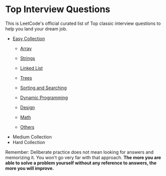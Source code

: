 # Top Interview Questions

This is LeetCode's official curated list of Top classic interview questions to help you land your dream job.

* [Easy Collection](https://github.com/liying8040/leetcode/tree/master/Easy%20Collection)
  * [Array](https://github.com/liying8040/leetcode/blob/master/Easy%20Collection/array.md)

  * [Strings](https://github.com/liying8040/leetcode/blob/master/Easy%20Collection/strings.md)

  * [Linked List](https://github.com/liying8040/leetcode/blob/master/Easy%20Collection/linked%20list.md)

  * [Trees](https://github.com/liying8040/leetcode/blob/master/Easy%20Collection/trees.md)

  * [Sorting and Searching](https://github.com/liying8040/leetcode/blob/master/Easy%20Collection/sorting%20and%20searching.md)

  * [Dynamic Programming](https://github.com/liying8040/leetcode/blob/master/Easy%20Collection/dynamic%20programming.md)

  * [Design](https://github.com/liying8040/leetcode/blob/master/Easy%20Collection/design.md)

  * [Math](https://github.com/liying8040/leetcode/blob/master/Easy%20Collection/math.md)

  * [Others](https://github.com/liying8040/leetcode/blob/master/Easy%20Collection/others.md)
* Medium Collection
* Hard Collection

Remember: Deliberate practice does not mean looking for answers and memorizing it. You won't go very far with that approach. **The more you are able to solve a problem yourself without any reference to answers, the more you will improve.**
